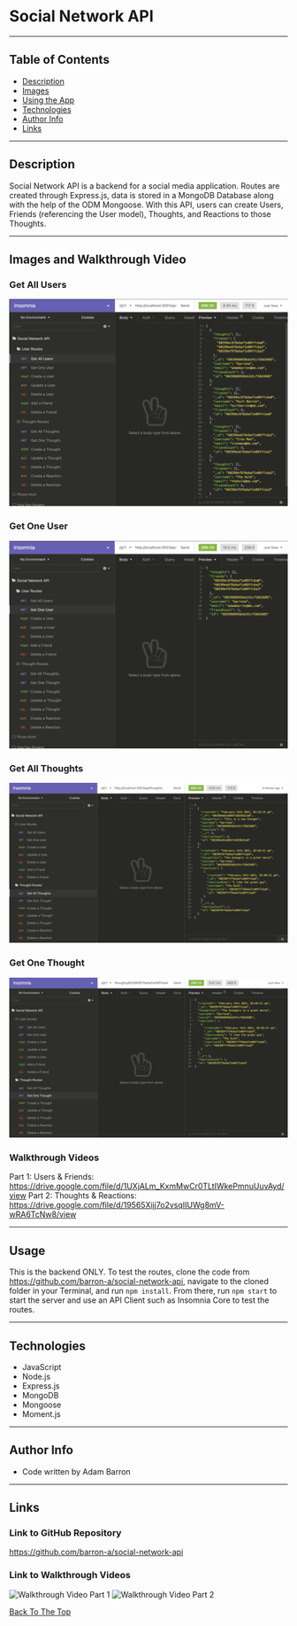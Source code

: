 # Social Network API

---

## Table of Contents

- [Description](#description)
- [Images](#images-and-walkthrough-video)
- [Using the App](#usage)
- [Technologies](#technologies)
- [Author Info](#author-info)
- [Links](#links)

---

## Description
Social Network API is a backend for a social media application. Routes are created through Express.js, data is stored in a MongoDB Database along with the help of the ODM Mongoose. With this API, users can create Users, Friends (referencing the User model), Thoughts, and Reactions to those Thoughts.

---

## Images and Walkthrough Video

### Get All Users
![Get All Users](/assets/images/social-network-get-all-users.png)

### Get One User
![Get One User](/assets/images/social-network-get-one-user.png)

### Get All Thoughts
![Get All Thoughts](/assets/images/social-network-get-all-thoughts.png)

### Get One Thought
![Get One Thought](/assets/images/social-network-get-one-thought.png)

### Walkthrough Videos
Part 1: Users & Friends: https://drive.google.com/file/d/1UXjALm_KxmMwCr0TLtIWkePmnuUuvAyd/view
Part 2: Thoughts & Reactions: https://drive.google.com/file/d/19565Xijj7o2vsqIIUWg8mV-wRA6TcNw8/view

---

## Usage
This is the backend ONLY.  To test the routes, clone the code from https://github.com/barron-a/social-network-api, navigate to the cloned folder in your Terminal, and run `npm install`. From there, run `npm start` to start the server and use an API Client such as Insomnia Core to test the routes.

---

## Technologies

- JavaScript
- Node.js
- Express.js
- MongoDB
- Mongoose
- Moment.js

---

## Author Info
- Code written by Adam Barron

---

## Links

### Link to GitHub Repository
https://github.com/barron-a/social-network-api

### Link to Walkthrough Videos
![Walkthrough Video Part 1](https://drive.google.com/file/d/1UXjALm_KxmMwCr0TLtIWkePmnuUuvAyd/view)
![Walkthrough Video Part 2](https://drive.google.com/file/d/19565Xijj7o2vsqIIUWg8mV-wRA6TcNw8/view)


[Back To The Top](#social-network-api)


